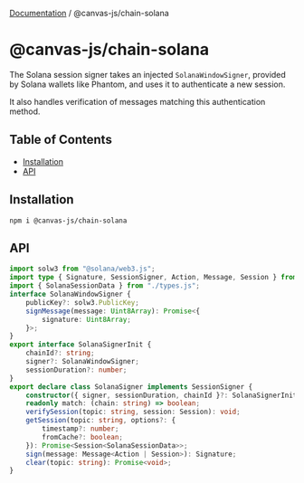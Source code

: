 [Documentation](../../index.md) / @canvas-js/chain-solana

# @canvas-js/chain-solana

The Solana session signer takes an injected `SolanaWindowSigner`, provided by Solana wallets like Phantom,
and uses it to authenticate a new session.

It also handles verification of messages matching this authentication method.

## Table of Contents

- [Installation](#installation)
- [API](#api)

## Installation

```
npm i @canvas-js/chain-solana
```

## API

```ts
import solw3 from "@solana/web3.js";
import type { Signature, SessionSigner, Action, Message, Session } from "@canvas-js/interfaces";
import { SolanaSessionData } from "./types.js";
interface SolanaWindowSigner {
    publicKey?: solw3.PublicKey;
    signMessage(message: Uint8Array): Promise<{
        signature: Uint8Array;
    }>;
}
export interface SolanaSignerInit {
    chainId?: string;
    signer?: SolanaWindowSigner;
    sessionDuration?: number;
}
export declare class SolanaSigner implements SessionSigner {
    constructor({ signer, sessionDuration, chainId }?: SolanaSignerInit);
    readonly match: (chain: string) => boolean;
    verifySession(topic: string, session: Session): void;
    getSession(topic: string, options?: {
        timestamp?: number;
        fromCache?: boolean;
    }): Promise<Session<SolanaSessionData>>;
    sign(message: Message<Action | Session>): Signature;
    clear(topic: string): Promise<void>;
}
```
